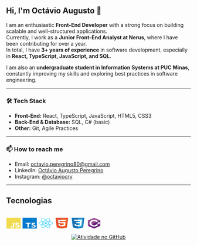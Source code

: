 ## Hi, I'm Octávio Augusto 👋  

I am an enthusiastic **Front-End Developer** with a strong focus on building scalable and well-structured applications.  
Currently, I work as a **Junior Front-End Analyst at Nerus**, where I have been contributing for over a year.  
In total, I have **3+ years of experience** in software development, especially in **React, TypeScript, JavaScript, and SQL**.  

I am also an **undergraduate student in Information Systems at PUC Minas**, constantly improving my skills and exploring best practices in software engineering.  

---

### 🛠️ Tech Stack
- **Front-End:** React, TypeScript, JavaScript, HTML5, CSS3  
- **Back-End & Database:** SQL, C# (basic)  
- **Other:** Git, Agile Practices  

---

### 📫 How to reach me
- Email: [octavio.peregrino80@gmail.com](mailto:octavio.peregrino80@gmail.com)  
- LinkedIn: [Octávio Augusto Peregrino](https://www.linkedin.com/in/octávio-augusto-peregrino-492261192/)  
- Instagram: [@octaviocrv](https://instagram.com/octaviocrv)  

---

## Tecnologias

<div style="display: inline_block"><br>
  <img align="center" alt="JavaScript" height="30" width="40" src="https://raw.githubusercontent.com/devicons/devicon/master/icons/javascript/javascript-plain.svg">
  <img align="center" alt="TypeScript" height="30" width="40" src="https://raw.githubusercontent.com/devicons/devicon/master/icons/typescript/typescript-plain.svg">
  <img align="center" alt="React" height="30" width="40" src="https://raw.githubusercontent.com/devicons/devicon/master/icons/react/react-original.svg">
  <img align="center" alt="HTML" height="30" width="40" src="https://raw.githubusercontent.com/devicons/devicon/master/icons/html5/html5-original.svg">
  <img align="center" alt="CSS" height="30" width="40" src="https://raw.githubusercontent.com/devicons/devicon/master/icons/css3/css3-original.svg">
  <img align="center" alt="CSharp" height="30" width="40" src="https://raw.githubusercontent.com/devicons/devicon/master/icons/csharp/csharp-original.svg">
</div>

<div align="center">

[![Atividade no GitHub](https://github-readme-activity-graph.vercel.app/graph?username=octaviocrv&bg_color=000000&color=00bfff&line=0011ff&point=00ccff&area=true&hide_border=true)](https://github.com/ashutosh00710/github-readme-activity-graph)

</div>
